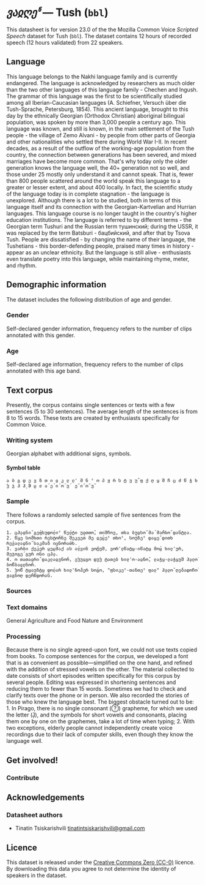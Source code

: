 # *ვაჲღეჼ* &mdash; Tush (`bbl`)

This datasheet is for version 23.0 of the the Mozilla Common Voice *Scripted Speech* dataset 
for Tush (`bbl`). The dataset contains 12 hours of recorded
speech (12 hours validated) from 22 speakers.

## Language

<!-- {{LANGUAGE_DESCRIPTION}} -->
<!-- Provide a brief (1-2 paragraph) description of your language -->
This language belongs to the Nakhi language family and is currently endangered. The language is acknowledged by researchers as much older than the two other languages of this language family - Chechen and Ingush. The grammar of this language was the first to be scientifically studied among all Iberian-Caucasian languages (A. Schiefner, Versuch über die Tush-Sprache, Petersburg, 1854). This ancient language, brought to this day by the ethnically Georgian (Orthodox Christian) aboriginal bilingual population, was spoken by more than 3,000 people a century ago.
This language was known, and still is known, in the main settlement of the Tush people - the village of Zemo Alvani - by people from other parts of Georgia and other nationalities who settled there during World War I-II.
In recent decades, as a result of the outflow of the working-age population from the country, the connection between generations has been severed, and mixed marriages have become more common. That's why today only the older generation knows the language well, the 40+ generation not so well, and those under 25 mostly only understand it and cannot speak. That is, fewer than 800 people scattered around the world speak this language to a greater or lesser extent, and about 400 locally.
In fact, the scientific study of the language today is in complete stagnation - the language is unexplored. Although there is a lot to be studied, both in terms of this language itself and its connection with the Georgian-Kartvelian and Hurrian languages. This language course is no longer taught in the country's higher education institutions.
The language is referred to by different terms - the Georgian term Tushuri and the Russian term тушинский; during the USSR, it was replaced by the term Batsburi - бацбийский, and after that by Tsova Tush. People are dissatisfied - by changing the name of their language, the Tushetians - this border-defending people, praised many times in history - appear as an unclear ethnicity.
But the language is still alive - enthusiasts even translate poetry into this language, while maintaining rhyme, meter, and rhythm.

<!-- ### Variants -->
<!-- {{VARIANT_DESCRIPTION}} -->
<!-- @ OPTIONAL @ -->
<!-- Describe the variants (MCV variants) of your language -->

<!-- Original Answer: -->
<!-- There are no variants defined for the Tush language. Slight variations present in the language are not essential. -->

## Demographic information
<!-- You can get a lot of the information in this section from https://analyzer.cv-toolbox.web.tr/browse -->
The dataset includes the following distribution of age and gender.

### Gender

Self-declared gender information, frequency refers to the number of clips annotated with this gender.

<!-- {{GENDER_TABLE}} -->
<!-- @ AUTOMATICALLY GENERATED @ -->
<!-- 
| Gender | Frequency |
|--------|-----------|
| male, masculine | ? |
| undeclared | ? |
| female, feminine | ? |
-->
### Age

Self-declared age information, frequency refers to the number of clips annotated with this age band.

<!-- {{AGE_TABLE}} -->
<!-- @ AUTOMATICALLY GENERATED @ -->
<!-- 
| Age band | Frequency |
|----------|-----------|
| teens | ? |
| twenties | ? |
| thirties | ? |
| fourties | ? |
| fifties | ? |
   ...if other age ranges are present in your data, add rows...
-->

## Text corpus

<!-- {{TEXT_CORPUS_DESCRIPTION}} -->
<!-- @ OPTIONAL @ -->
<!-- An overview of the text corpus, with information such as average length (in characters and words) of validated sentences. -->
Presently, the corpus contains single sentences or texts with a few sentences (5 to 30 sentences). The average length of the sentences is from 8 to 15 words. These texts are created by enthusiasts specifically for Common Voice.

### Writing system

<!-- {{WRITING_SYSTEM_DESCRIPTION}} -->
<!-- @ OPTIONAL @ -->
<!-- A description of the writing system (or writing systems) used in the text corpus -->
Georgian alphabet with additional signs, symbols.

#### Symbol table

<!-- {{ALPHABET_TABLE}} -->
<!-- @ OPTIONAL @ -->
<!-- If the writing system is alphabetic, you can include the valid alphabet here -->
```ა ბ გ დ ე ვ ზ თ ი ჲ კ ლ ლ' მ ნ ჼ ო პ ჟ რ ს ტ უ უ̂ ფ ქ ღ ყ შ ჩ ც ძ წ ჭ ხ ჴ ჯ ჰ ჰ̦ ჵ ჸ ჺ ა́ ე́ ი́ ო́ უ́  ე̆ ი̆ ო̆ უ̆```

### Sample

There follows a randomly selected sample of five sentences from the corpus.

<!-- {{SENTENCES_SAMPLE}} -->
```
1. ცჰ̦აჲნი̆ გე́ფსუდო́ლიჼ წე́ლტი უჲთთო̆, თიშჩოვ, თხა ბუჲსო̆ მა́ მა́რხო̆ და́სტლა.
2. წყე სო́მხთი რესტო́რნე შეკვე́თ მე ჲე́ჸეჼ თხოჼ, სო́უზეჼ დაყე̆ დითხ რე́ვალაჲნი̆ საკმაზ იცნორა́თხ. 
3. ვარბი ქე́კერ ჸეჸმაქ ას ა́ლვინ ვო́ტუშ, ვორ'ლწატყ-იწატყ მო́ჸ ხილ'ურ, მეჯოგე́ გურ ო́სი ცჰ̦ა.
4. ო თათაჲრი̆ დაკლაჲვნო́რ, ეჴუჲგო დუჴ ტათებ ხილ'ო-აჲნო̆, ლაჭყ-ლაჭყუშ ჰ̦ალო̆ ბო́წბაჲლნო́რ.
5. ჴო́წ ტყაუზტყ დო́ლარ ხილ'ნო́ჰ̦ერ სო́გო, "ფსიკეჼ-თანთეჼ ფალ" ჰ̦ალო̆ ღე́ბადოჩო̆ ჟაგნოღ დე́რწდორა́ს.
```
### Sources

<!-- {{SOURCES_LIST}} -->
<!-- @ OPTIONAL @ -->
<!-- A list of sentence sources, can be curated to the top-N -->

### Text domains

<!-- {{TEXT_DOMAIN_DESCRIPTION}} -->
<!-- @ OPTIONAL @ -->
<!-- What text domains are represented in the corpus? -->
General
Agriculture and Food
Nature and Environment

### Processing

<!-- {{PROCESSING_DESCRIPTION}} -->
<!-- @ OPTIONAL @ -->
<!-- How has the text data been processed -->
Because there is no single agreed-upon font, we could not use texts copied from books. To compose sentences for the corpus, we developed a font that is as convenient as possible—simplified on the one hand, and refined with the addition of stressed vowels on the other. The material collected to date consists of short episodes written specifically for this corpus by several people. Editing was expressed in shortening sentences and reducing them to fewer than 15 words. Sometimes we had to check and clarify texts over the phone or in person. We also recorded the stories of those who knew the language best.
The biggest obstacle turned out to be:
    1. In Pirago, there is no single consonant () grapheme, for which we used the letter (ჰ̦), and the symbols for short vowels and consonants, placing them one by one on the graphemes, take a lot of time when typing;
    2. With two exceptions, elderly people cannot independently create voice recordings due to their lack of computer skills, even though they know the language well.

## Get involved!

### Contribute

<!-- {{CONTRIBUTE_LINKS_LIST}} -->
<!-- Here you can include links for how to contribute to the dataset -->

## Acknowledgements

### Datasheet authors

<!-- {{DATASHEET_AUTHORS_LIST}} -->
<!-- A list in the format of: Your Name <email@email.com> -->
* Tinatin Tsiskarishvili <tinatintsiskarishvili@gmail.com>

## Licence

This dataset is released under the [Creative Commons Zero (CC-0)](https://creativecommons.org/public-domain/cc0/) licence. By downloading this data
you agree to not determine the identity of speakers in the dataset.

